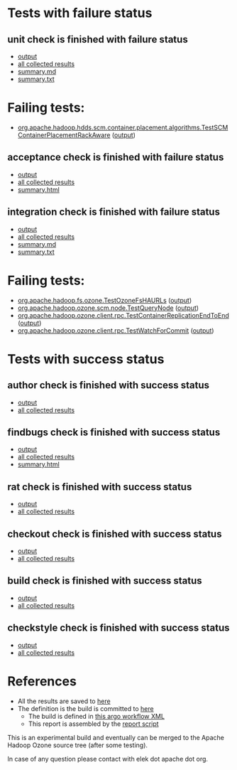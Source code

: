 # Tests with failure status

## unit check is finished with failure status

   * [output](https://raw.githubusercontent.com/elek/ozone-ci-q4/master/trunk/trunk-nightly-20191001-qpwks/unit/output.log)
   * [all collected results](https://github.com/elek/ozone-ci-q4/tree/master/trunk/trunk-nightly-20191001-qpwks/unit)
   * [summary.md](https://github.com/elek/ozone-ci-q4/tree/master/trunk/trunk-nightly-20191001-qpwks/unit/summary.md)
   * [summary.txt](https://github.com/elek/ozone-ci-q4/tree/master/trunk/trunk-nightly-20191001-qpwks/unit/summary.txt)

# Failing tests: 

 * [org.apache.hadoop.hdds.scm.container.placement.algorithms.TestSCMContainerPlacementRackAware](hadoop-hdds/server-scm/org.apache.hadoop.hdds.scm.container.placement.algorithms.TestSCMContainerPlacementRackAware.txt) ([output](hadoop-hdds/server-scm/org.apache.hadoop.hdds.scm.container.placement.algorithms.TestSCMContainerPlacementRackAware-output.txt))

## acceptance check is finished with failure status

   * [output](https://raw.githubusercontent.com/elek/ozone-ci-q4/master/trunk/trunk-nightly-20191001-qpwks/acceptance/output.log)
   * [all collected results](https://github.com/elek/ozone-ci-q4/tree/master/trunk/trunk-nightly-20191001-qpwks/acceptance)
   * [summary.html](https://elek.github.io/ozone-ci-q4/trunk/trunk-nightly-20191001-qpwks/acceptance/summary.html)


## integration check is finished with failure status

   * [output](https://raw.githubusercontent.com/elek/ozone-ci-q4/master/trunk/trunk-nightly-20191001-qpwks/integration/output.log)
   * [all collected results](https://github.com/elek/ozone-ci-q4/tree/master/trunk/trunk-nightly-20191001-qpwks/integration)
   * [summary.md](https://github.com/elek/ozone-ci-q4/tree/master/trunk/trunk-nightly-20191001-qpwks/integration/summary.md)
   * [summary.txt](https://github.com/elek/ozone-ci-q4/tree/master/trunk/trunk-nightly-20191001-qpwks/integration/summary.txt)

# Failing tests: 

 * [org.apache.hadoop.fs.ozone.TestOzoneFsHAURLs](hadoop-ozone/ozonefs/org.apache.hadoop.fs.ozone.TestOzoneFsHAURLs.txt) ([output](hadoop-ozone/ozonefs/org.apache.hadoop.fs.ozone.TestOzoneFsHAURLs-output.txt))
 * [org.apache.hadoop.ozone.scm.node.TestQueryNode](hadoop-ozone/integration-test/org.apache.hadoop.ozone.scm.node.TestQueryNode.txt) ([output](hadoop-ozone/integration-test/org.apache.hadoop.ozone.scm.node.TestQueryNode-output.txt))
 * [org.apache.hadoop.ozone.client.rpc.TestContainerReplicationEndToEnd](hadoop-ozone/integration-test/org.apache.hadoop.ozone.client.rpc.TestContainerReplicationEndToEnd.txt) ([output](hadoop-ozone/integration-test/org.apache.hadoop.ozone.client.rpc.TestContainerReplicationEndToEnd-output.txt))
 * [org.apache.hadoop.ozone.client.rpc.TestWatchForCommit](hadoop-ozone/integration-test/org.apache.hadoop.ozone.client.rpc.TestWatchForCommit.txt) ([output](hadoop-ozone/integration-test/org.apache.hadoop.ozone.client.rpc.TestWatchForCommit-output.txt))


# Tests with success status

## author check is finished with success status

   * [output](https://raw.githubusercontent.com/elek/ozone-ci-q4/master/trunk/trunk-nightly-20191001-qpwks/author/output.log)
   * [all collected results](https://github.com/elek/ozone-ci-q4/tree/master/trunk/trunk-nightly-20191001-qpwks/author)


## findbugs check is finished with success status

   * [output](https://raw.githubusercontent.com/elek/ozone-ci-q4/master/trunk/trunk-nightly-20191001-qpwks/findbugs/output.log)
   * [all collected results](https://github.com/elek/ozone-ci-q4/tree/master/trunk/trunk-nightly-20191001-qpwks/findbugs)
   * [summary.html](https://elek.github.io/ozone-ci-q4/trunk/trunk-nightly-20191001-qpwks/findbugs/summary.html)


## rat check is finished with success status

   * [output](https://raw.githubusercontent.com/elek/ozone-ci-q4/master/trunk/trunk-nightly-20191001-qpwks/rat/output.log)
   * [all collected results](https://github.com/elek/ozone-ci-q4/tree/master/trunk/trunk-nightly-20191001-qpwks/rat)


## checkout check is finished with success status

   * [output](https://raw.githubusercontent.com/elek/ozone-ci-q4/master/trunk/trunk-nightly-20191001-qpwks/checkout/output.log)
   * [all collected results](https://github.com/elek/ozone-ci-q4/tree/master/trunk/trunk-nightly-20191001-qpwks/checkout)


## build check is finished with success status

   * [output](https://raw.githubusercontent.com/elek/ozone-ci-q4/master/trunk/trunk-nightly-20191001-qpwks/build/output.log)
   * [all collected results](https://github.com/elek/ozone-ci-q4/tree/master/trunk/trunk-nightly-20191001-qpwks/build)


## checkstyle check is finished with success status

   * [output](https://raw.githubusercontent.com/elek/ozone-ci-q4/master/trunk/trunk-nightly-20191001-qpwks/checkstyle/output.log)
   * [all collected results](https://github.com/elek/ozone-ci-q4/tree/master/trunk/trunk-nightly-20191001-qpwks/checkstyle)




# References

 * All the results are saved to [here](https://github.com/elek/ozone-ci-q4/tree/master/trunk/trunk-nightly-20191001-qpwks/)
 * The definition is the build is committed to [here](https://github.com/elek/argo-ozone)
    * The build is defined in [this argo workflow XML](https://github.com/elek/argo-ozone/blob/master/ozone-build.yaml)
    * This report is assembled by the [report script](https://github.com/elek/argo-ozone/blob/master/scripts/report.sh)

This is an experimental build and eventually can be merged to the Apache Hadoop Ozone source tree (after some testing).

In case of any question please contact with elek dot apache dot org.
